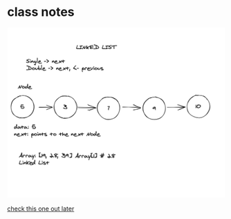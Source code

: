 # class notes

![linked_lists_diagram](./classpics/linked_lists_diagram.png)

[check this one out later](https://cpunt.github.io/article/2020/08/20/linked-lists/)